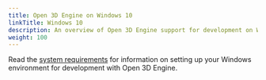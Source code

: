 ```yaml
---
title: Open 3D Engine on Windows 10
linkTitle: Windows 10
description: An overview of Open 3D Engine support for development on Windows 10.
weight: 100
---
```


Read the [system requirements](/docs/welcome-guide/requirements) for information on setting up your Windows environment for development with Open 3D Engine.
